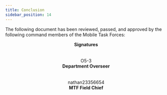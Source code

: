 ```yaml
---
title: Conclusion
sidebar_position: 14
---
```


The following document has been reviewed, passed, and approved by the following command members of the Mobile Task Forces:

<center><strong>Signatures</strong></center><br></br>

<center>O5-3</center>

<center><strong>Department Overseer</strong></center> <br></br>

<center>nathan23356654</center>

<center><strong>MTF Field Chief</strong></center>